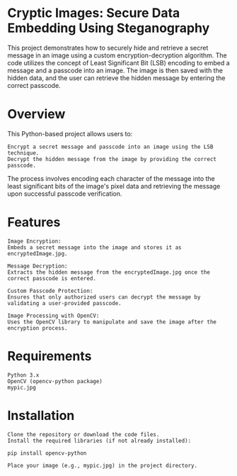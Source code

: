 # Cryptic Images: Secure Data Embedding Using Steganography
This project demonstrates how to securely hide and retrieve a secret message in an image using a custom encryption-decryption algorithm. The code utilizes the concept of Least Significant Bit (LSB) encoding to embed a message and a passcode into an image. The image is then saved with the hidden data, and the user can retrieve the hidden message by entering the correct passcode.

# Overview

This Python-based project allows users to:

    Encrypt a secret message and passcode into an image using the LSB technique.
    Decrypt the hidden message from the image by providing the correct passcode.

The process involves encoding each character of the message into the least significant bits of the image's pixel data and retrieving the message upon successful passcode verification.

# Features

    Image Encryption:
    Embeds a secret message into the image and stores it as encryptedImage.jpg.

    Message Decryption:
    Extracts the hidden message from the encryptedImage.jpg once the correct passcode is entered.

    Custom Passcode Protection:
    Ensures that only authorized users can decrypt the message by validating a user-provided passcode.

    Image Processing with OpenCV:
    Uses the OpenCV library to manipulate and save the image after the encryption process.

# Requirements

    Python 3.x
    OpenCV (opencv-python package)
    mypic.jpg

# Installation

    Clone the repository or download the code files.
    Install the required libraries (if not already installed):

    pip install opencv-python

    Place your image (e.g., mypic.jpg) in the project directory.
